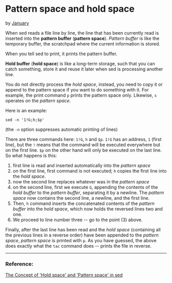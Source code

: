 # Pattern space and hold space

by [January](https://stackoverflow.com/users/1686814/january)

When sed reads a file line by line, the line that has been currently read is inserted into the **pattern buffer** (**pattern space**). *Pattern buffer* is like the temporary buffer, the scratchpad where the current information is stored. 

When you tell sed to print, it prints the pattern buffer.

**Hold buffer** (**hold space**) is like a long-term storage, such that you can catch something, store it and reuse it later when sed is processing another line. 

You do not directly process the *hold space*, instead, you need to copy it or append to the pattern space if you want to do something with it. For example, the print command `p` prints the pattern space only. Likewise, `s` operates on the *pattern space*.

Here is an example:
```
sed -n '1!G;h;$p'
```
(the `-n` option suppresses automatic printing of lines)


There are three commands here: `1!G`, `h` and `$p`. `1!G` has an address, `1` (first line), but the `!` means that the command will be executed everywhere but on the first line. `$p` on the other hand will only be executed on the last line. So what happens is this:

1. first line is read and inserted automatically into the *pattern space*
2. on the first line, first command is not executed; `h` copies the first line into the *hold space*.
3. now the second line replaces whatever was in the *pattern space*
4. on the second line, first we execute `G`, appending the contents of the *hold buffer* to the *pattern buffer*, separating it by a newline. The *pattern space* now contains the second line, a newline, and the first line.
5. Then, `h` command inserts the concatenated contents of the *pattern buffer* into the *hold space*, which now holds the reversed lines two and one.
6. We proceed to line number three -- go to the point (3) above.

Finally, after the last line has been read and the *hold space* (containing all the previous lines in a reverse order) have been appended to the *pattern space*, *pattern space* is printed with `p`. As you have guessed, the above does exactly what the `tac` command does -- prints the file in reverse.

---
### Reference:

[The Concept of 'Hold space' and 'Pattern space' in sed](https://stackoverflow.com/questions/12833714/the-concept-of-hold-space-and-pattern-space-in-sed)
